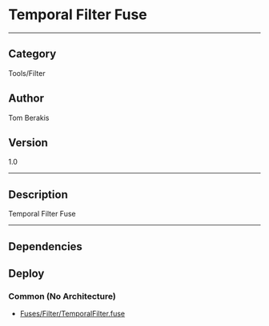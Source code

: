 # Temporal Filter Fuse
___

## Category
Tools/Filter

## Author
Tom Berakis

## Version
1.0

___

## Description
Temporal Filter Fuse

___

## Dependencies

## Deploy

### Common (No Architecture)

<ul>
<li><a href="https://gitlab.com/WeSuckLess/Reactor/-/blob/master/Atoms/com.wesuckless.TemporalFilter/Fuses/Filter/TemporalFilter.fuse?ref_type=heads">Fuses/Filter/TemporalFilter.fuse</a></li>
</ul>
